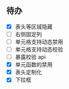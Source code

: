 ## 待办

- [x] 表头等区域隐藏
- [ ] 右侧固定列
- [ ] 单元格支持动态禁用
- [ ] 单元格支持动态校验
- [ ] 暴露校验 api
- [x] 单元函数的禁用
- [x] 表头定制化
- [x] 下拉框
